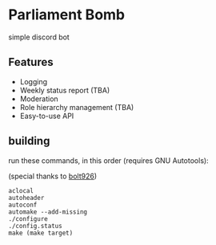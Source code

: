 # Parliament Bomb

simple discord bot

## Features

- Logging
- Weekly status report (TBA)
- Moderation
- Role hierarchy management (TBA)
- Easy-to-use API

## building
run these commands, in this order (requires GNU Autotools):

(special thanks to [bolt926](https://github.com/bolt926))

```
aclocal
autoheader
autoconf
automake --add-missing
./configure
./config.status
make (make target)
```
